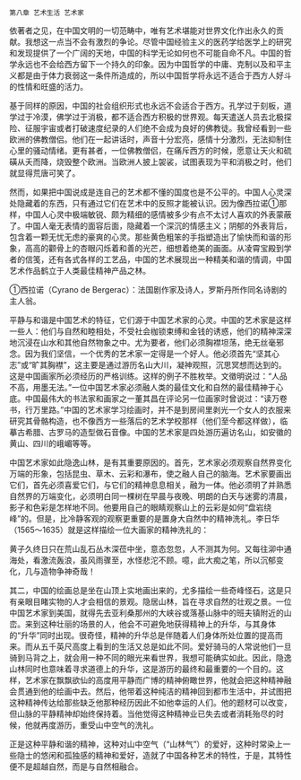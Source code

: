     第八章 艺术生活 艺术家 

   依著者之见，在中国文明的一切范畴中，唯有艺术堪能对世界文化作出永久的贡献。我想这一点当不会有激烈的争论。尽管中国经验主义的医药学给医学上的研究和发现提供了一个广阔的天地，中国的科学无论如何也不可能自命不凡。中国的哲学永远也不会给西方留下一个持久的印象。因为中国哲学的中庸、克制以及和平主义都是由于体力衰弱这一条件所造成的，所以中国哲学将永远不适合于西方人好斗的性情和旺盛的活力。

   基于同样的原因，中国的社会组织形式也永远不会适合于西方。孔学过于刻板，道学过于冷漠，佛学过于消极，都不适合西方积极的世界观。每天遣送人员去北极探险、征服宇宙或者打破速度纪录的人们绝不会成为良好的佛教徒。我曾经看到一些欧洲的佛教僧侣。他们在一起讲话时，声音十分宏亮，感情十分激烈，无法抑制住心里的骚动情绪。更有甚者，一位佛教僧侣，在痛斥西方的时候，愿意让天火和硫磺从夭而降，烧毁整个欧洲。当欧洲人披上袈裟，试图表现为平和消极之时，他们就显得荒唐可笑了。

   然而，如果把中国说成是连自己的艺术都不懂的国度也是不公平的。中国人心灵深处隐藏着的东西，只有通过它们在艺术中的反照才能被认识。因为像西拉诺①那样，中国人心灵中极端敏锐、颇为精细的感情被多少有点不太讨人喜欢的外表蒙蔽了。中国人毫无表情的面容后面，隐藏着一个深沉的情感主义；阴郁的外表背后，包含着一颗无忧无虑的豪爽的心灵。那些黄色粗笨的手指塑造出了愉快而和谐的形象，高高的颧骨上的杏眼闪烁着和善的光芒，细想着绝美的画面。从凌霄宝殿到学者的信笺，还有各式各样的工艺品，中国的艺术展现出一种精美和谐的情调，中国艺术作品鹤立于人类最佳精神产品之林。

   ①西拉诺（Cyrano de Bergerac）：法国剧作家及诗人，罗斯丹所作同名诗剧的主人翁。

   平静与和谐是中国艺术的特征，它们源于中国艺术家的心灵。中国的艺术家是这样一些人：他们与自然和睦相处，不受社会枷锁束缚和金钱的诱惑，他们的精神深深地沉浸在山水和其他自然物象之中。尤为要者，他们必须胸襟坦荡，绝无丝毫邪念。因为我们坚信，一个优秀的艺术家一定得是一个好人。他必须首先“坚其心志”或“旷其胸襟”，这主要是通过游历名山大川，凝神观照，沉思冥想而达到的。这是中国画家所必须经历的严格训练。这样的例子不胜枚举。文徵明说过：“人品不高，用墨无法。”一位中国艺术家必须融人类的最佳文化和自然的最佳精神于心底。中国最伟大的书法家和画家之一董其昌在评论另一位画家时曾说过：“读万卷书，行万里路。”中国的艺术家学习绘画时，并不是到房间里剥光一个女人的衣服来研究其骨骼构造，也不像西方一些落后的艺术学校那样（他们至今都这样做），临摹古希腊、古罗马的造型做石音像。中国的艺术家是四处游历遍访名山，如安徽的黄山、四川的峨嵋等等。

   中国艺术家如此隐逸山林，是有其重要原因的。首先，艺术家必须观察自然界变化万端的形象，包括昆虫、草木、云彩和瀑布，使之融人自己的脑海。艺术家要画出它们，首先必须喜爱它们，与它们的精神息息相关，融为一体。他必须明了并熟悉自然界的万端变化，必须明白同一棵树在早晨与夜晚、明朗的白天与迷雾的清晨，影子和色彩是怎样地不同。他要用自己的眼睛观察山上的云彩是如何“盘岩绕峰”的。但是，比冷静客观的观察更重要的是置身大自然中的精神洗礼。李日华（1565～1635）就是这样描绘一位大画家的精神洗礼的：

   黄子久终日只在荒山乱石丛木深莅中坐，意态忽忽，人不测其为何。又每往泖中通海处，看激流轰浪，虽风雨骤至，水怪悲沱不顾。噫，此大痴之笔，所以沉郁变化，几与造物争神奇哉！

   其二，中国的绘画总是坐在山顶上实地画出来的，尤多描绘一些奇峰怪石，这是只有亲眼目睹实物的人才会相信的景观。隐居山林，旨在寻求自然的壮观之景。一位中国艺术家到美国，就得先去亚利桑那州的大峡谷或落基山脉中的班夫镇附近的山峦。来到这种壮丽的场景的人，他会不可避免地获得精神上的升华，与其身体的“升华”同时出现。很奇怪，精神的升华总是伴随着人们身体所处位置的提高而来。而从五千英尺高度上看到的生活又总是如此不同。爱好骑马的人常说他们一旦骑到马背之上，就会用一种不同的眼光来看世界，我想可能确实如此。因此，隐逸山林同时也意味着寻求道德上的升华，这是游历的最终和最重要的一个目的。这样，艺术家在飘飘欲仙的高度用平静而广博的精神俯瞰世界，他就会把这种精神融会贯通到他的绘画中去。然后，他带着这种纯洁的精神回到都市生活中，并试图把这种精神传达给那些缺乏他那种经历因此不如他幸运的人们。他的题材可以改变，但山脉的平静精神却始终保持着。当他觉得这种精神业已失去或者消耗殆尽的时候，他就再度游历，重受山中空气的洗礼。

   正是这种平静和谐的精神，这种对山中空气（“山林气”）的爱好，这种时常染上一些隐士的悠闲和孤独感的精神和爱好，造就了中国各种艺术的特性，于是，其特性便不是超越自然，而是与自然相融合。

